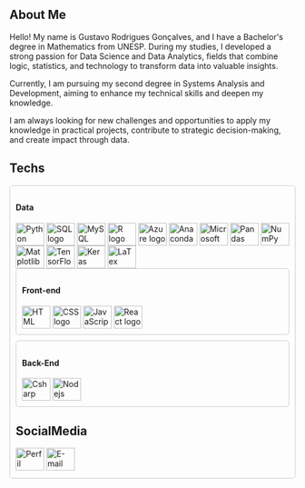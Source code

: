 <h2 align="left">About Me</h2>

<p align="left"> Hello! My name is Gustavo Rodrigues Gonçalves, and I have a Bachelor's degree in Mathematics from UNESP. During my studies, I developed a strong passion for Data Science and Data Analytics, fields that combine logic, statistics, and technology to transform data into valuable insights.

Currently, I am pursuing my second degree in Systems Analysis and Development, aiming to enhance my technical skills and deepen my knowledge.

I am always looking for new challenges and opportunities to apply my knowledge in practical projects, contribute to strategic decision-making, and create impact through data. </p>

<h2 align="left">Techs</h2>

<div style="border: 1px solid #ccc; border-radius: 5px; padding: 10px; margin-bottom: 10px;">
<h4>Data</h4>
<img align="center" alt="Python logo" height="40" width="50" src="https://icon.icepanel.io/Technology/svg/Python.svg">
<img align="center" alt="SQL logo" height="40" width="50" src="https://icon.icepanel.io/Technology/svg/Azure-SQL-Database.svg">
<img align="center" alt="MySQL logo" height="40" width="50" src="https://icon.icepanel.io/Technology/svg/MySQL.svg">
<img align="center" alt="R logo" height="40" width="50" src="https://icon.icepanel.io/Technology/svg/R-.svg">
<img align="center" alt="Azure logo" height="40" width="50" src="https://icon.icepanel.io/Technology/svg/Azure.svg">
<img align="center" alt="Anaconda logo" height="40" width="50" src="https://icon.icepanel.io/Technology/svg/Anaconda.svg">
<img align="center" alt="Microsoft SQL Server logo" height="40" width="50" src="https://icon.icepanel.io/Technology/png-shadow-512/Microsoft-SQL-Server.png">
<img align="center" alt="Pandas logo" height="40" width="50" src="https://icon.icepanel.io/Technology/png-shadow-512/Pandas.png">
<img align="center" alt="NumPy logo" height="40" width="50" src="https://icon.icepanel.io/Technology/svg/NumPy.svg">
<img align="center" alt="Matplotlib logo" height="40" width="50" src="https://icon.icepanel.io/Technology/svg/Matplotlib.svg">
<img align="center" alt="TensorFlow logo" height="40" width="50" src="https://icon.icepanel.io/Technology/svg/TensorFlow.svg">
<img align="center" alt="Keras logo" height="40" width="50" src="https://icon.icepanel.io/Technology/svg/Keras.svg">
<img align="center" alt="LaTex logo" height="40" width="50" src="https://icon.icepanel.io/Technology/png-shadow-512/LaTeX.png">


<div style="border: 1px solid #ccc; border-radius: 5px; padding: 10px; margin-bottom: 10px;">
<h4>Front-end</h4>
  <img align="center" alt="HTML logo" height="40" width="50" src="https://icon.icepanel.io/Technology/svg/HTML5.svg">
  <img align="center" alt="CSS logo" height="40" width="50" src="https://icon.icepanel.io/Technology/svg/CSS3.svg">
  <img align="center" alt="JavaScript logo" height="40" width="50" src="https://icon.icepanel.io/Technology/svg/JavaScript.svg">
  <img align="center" alt="React logo" height="40" width="50" src="https://icon.icepanel.io/Technology/svg/React.svg" />
</div>

<div style="border: 1px solid #ccc; border-radius: 5px; padding: 10px; margin-bottom: 10px;">
<h4>Back-End</h4>
  <img align="center" alt="Csharp logo" height="40" width="50" src="https://icon.icepanel.io/Technology/svg/C%23-%28CSharp%29.svg"/>
  <img align="center" alt="Nodejs logo" height="40" width="50" src="https://icon.icepanel.io/Technology/svg/Node.js.svg">
</div>

<h2 align="left">SocialMedia</h2>
<a href="https://www.linkedin.com/in/gustavo-rodrigues-gon%C3%A7alves/" target="_blank"><img alt="Perfil Linkedin" height="40" width="50" src="https://icon.icepanel.io/Technology/svg/LinkedIn.svg" target="_blank"></a>
<a href="mailto:gustavo.r.goncalves@outlook.com" target="_blank"><img alt="E-mail" height="40" width="50" src="https://upload.wikimedia.org/wikipedia/commons/thumb/f/f7/Microsoft_Outlook_2013-2019_logo.svg/2163px-Microsoft_Outlook_2013-2019_logo.svg.png" target="_blank"></a>

  
